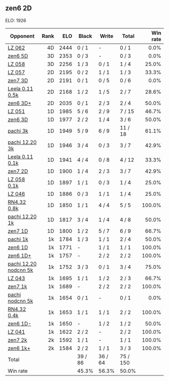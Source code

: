 ## zen6 2D ##

ELO: 1926

Opponent | Rank | ELO | Black | Write | Total | Win rate
---------|-----:|----:|-------|-------|-------|-------:
[LZ 062](LZ%20062.md) | 4D | 2444 | 0 / 1 | - | 0 / 1 | 0.0%
[zen6 5D](zen6%205D.md) | 3D | 2353 | 0 / 3 | - | 0 / 3 | 0.0%
[LZ 058](LZ%20058.md) | 3D | 2256 | 1 / 3 | 0 / 1 | 1 / 4 | 25.0%
[LZ 057](LZ%20057.md) | 2D | 2195 | 0 / 2 | 1 / 1 | 1 / 3 | 33.3%
[zen7 3D](zen7%203D.md) | 2D | 2191 | 0 / 1 | 0 / 5 | 0 / 6 | 0.0%
[Leela 0.11 0.5k](Leela%200.11%200.5k.md) | 2D | 2168 | 1 / 2 | 1 / 5 | 2 / 7 | 28.6%
[zen6 3D+](zen6%203D+.md) | 2D | 2035 | 0 / 1 | 2 / 3 | 2 / 4 | 50.0%
[LZ 051](LZ%20051.md) | 1D | 1985 | 5 / 6 | 2 / 9 | 7 / 15 | 46.7%
[zen6 3D](zen6%203D.md) | 1D | 1977 | 2 / 2 | 1 / 4 | 3 / 6 | 50.0%
[pachi 3k](pachi%203k.md) | 1D | 1949 | 5 / 9 | 6 / 9 | 11 / 18 | 61.1%
[pachi 12.20 3k](pachi%2012.20%203k.md) | 1D | 1946 | 3 / 4 | 0 / 3 | 3 / 7 | 42.9%
[Leela 0.11 0.1k](Leela%200.11%200.1k.md) | 1D | 1941 | 4 / 4 | 0 / 8 | 4 / 12 | 33.3%
[zen7 2D](zen7%202D.md) | 1D | 1900 | 1 / 4 | 2 / 3 | 3 / 7 | 42.9%
[LZ 058 0.1k](LZ%20058%200.1k.md) | 1D | 1897 | 1 / 1 | 0 / 3 | 1 / 4 | 25.0%
[LZ 046](LZ%20046.md) | 1D | 1886 | 0 / 3 | 1 / 1 | 1 / 4 | 25.0%
[RN4.32 0.8k](RN4.32%200.8k.md) | 1D | 1850 | 1 / 1 | 4 / 4 | 5 / 5 | 100.0%
[pachi 12.20 1k](pachi%2012.20%201k.md) | 1D | 1817 | 3 / 4 | 1 / 4 | 4 / 8 | 50.0%
[zen7 1D](zen7%201D.md) | 1D | 1800 | 1 / 2 | 5 / 7 | 6 / 9 | 66.7%
[pachi 1k](pachi%201k.md) | 1k | 1784 | 1 / 3 | 1 / 1 | 2 / 4 | 50.0%
[zen6 1D](zen6%201D.md) | 1k | 1771 | - | 1 / 1 | 1 / 1 | 100.0%
[zen6 1D+](zen6%201D+.md) | 1k | 1757 | - | 2 / 2 | 2 / 2 | 100.0%
[pachi 12.20 nodcnn 5k](pachi%2012.20%20nodcnn%205k.md) | 1k | 1752 | 3 / 3 | 0 / 1 | 3 / 4 | 75.0%
[LZ 043](LZ%20043.md) | 1k | 1695 | 1 / 1 | 1 / 2 | 2 / 3 | 66.7%
[zen7 1k](zen7%201k.md) | 1k | 1689 | - | 2 / 2 | 2 / 2 | 100.0%
[pachi nodcnn 5k](pachi%20nodcnn%205k.md) | 1k | 1654 | 0 / 1 | - | 0 / 1 | 0.0%
[RN4.32 0.4k](RN4.32%200.4k.md) | 1k | 1653 | 1 / 1 | 1 / 1 | 2 / 2 | 100.0%
[zen6 1D-](zen6%201D-.md) | 1k | 1650 | - | 1 / 2 | 1 / 2 | 50.0%
[LZ 041](LZ%20041.md) | 1k | 1622 | 2 / 2 | - | 2 / 2 | 100.0%
[zen7 2k](zen7%202k.md) | 2k | 1592 | 1 / 1 | - | 1 / 1 | 100.0%
[zen6 1k+](zen6%201k+.md) | 2k | 1584 | 2 / 2 | 1 / 1 | 3 / 3 | 100.0%
Total | | | 39 / 86 | 36 / 64 | 75 / 150 | 
Win rate| | | 45.3% | 56.3% | 50.0% | 
